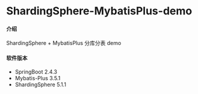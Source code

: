 # ShardingSphere-MybatisPlus-demo

#### 介绍
ShardingSphere + MybatisPlus 分库分表 demo

#### 软件版本
- SpringBoot 2.4.3
- Mybatis-Plus 3.5.1
- ShardingSphere 5.1.1